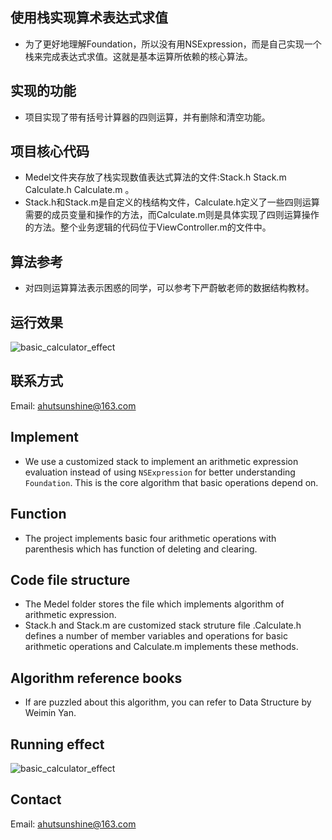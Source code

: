 ## 使用栈实现算术表达式求值
* 为了更好地理解Foundation，所以没有用NSExpression，而是自己实现一个栈来完成表达式求值。这就是基本运算所依赖的核心算法。

## 实现的功能
* 项目实现了带有括号计算器的四则运算，并有删除和清空功能。

## 项目核心代码
* Medel文件夹存放了栈实现数值表达式算法的文件:Stack.h Stack.m Calculate.h Calculate.m 。
* Stack.h和Stack.m是自定义的栈结构文件，Calculate.h定义了一些四则运算需要的成员变量和操作的方法，而Calculate.m则是具体实现了四则运算操作的方法。整个业务逻辑的代码位于ViewController.m的文件中。

## 算法参考
* 对四则运算算法表示困惑的同学，可以参考下严蔚敏老师的数据结构教材。

## 运行效果
![basic_calculator_effect](https://github.com/ahutsunshine/Basic_Calculator/blob/master/Raw/app%E6%95%88%E6%9E%9C%E5%9B%BE.gif?raw=true)

## 联系方式
Email: <a href="mailto:ahutsunshine@163.com">ahutsunshine@163.com</a>


## Implement
- We use a customized stack to implement an arithmetic expression evaluation instead of using `NSExpression` for better understanding `Foundation`. This is the core algorithm that basic operations depend on.

## Function
- The project implements basic four arithmetic operations with parenthesis which has function of deleting and clearing.

## Code file structure
- The Medel folder stores the file which implements algorithm of arithmetic expression.
- Stack.h and Stack.m are customized stack struture file .Calculate.h defines a number of member variables and operations for basic  arithmetic operations and Calculate.m implements these methods.

## Algorithm reference books
- If are puzzled about this algorithm, you can refer to Data Structure by Weimin Yan.

## Running effect

![basic_calculator_effect](https://github.com/ahutsunshine/Basic_Calculator/blob/master/Raw/app%E6%95%88%E6%9E%9C%E5%9B%BE.gif?raw=true)


## Contact
Email: <a href="mailto:ahutsunshine@163.com">ahutsunshine@163.com</a>
